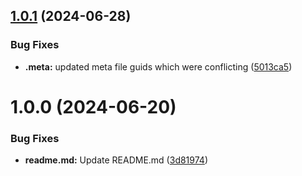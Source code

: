 ## [1.0.1](https://github.com/zacharysnewman/leveling/compare/v1.0.0...v1.0.1) (2024-06-28)


### Bug Fixes

* **.meta:** updated meta file guids which were conflicting ([5013ca5](https://github.com/zacharysnewman/leveling/commit/5013ca520f73af3accf5583f5fec462eee950179))

# 1.0.0 (2024-06-20)


### Bug Fixes

* **readme.md:** Update README.md ([3d81974](https://github.com/zacharysnewman/Leveling/commit/3d8197466c353cf9166323a9af96e2eebb166b2c))
